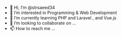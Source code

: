 - 👋 Hi, I’m @strsaeed34
- 👀 I’m interested in Programming & Web Development
- 🌱 I’m currently learning PHP and Laravel , and Vue.js 
- 💞️ I’m looking to collaborate on ...
- 📫 How to reach me ...

<!---
strsaeed34/strsaeed34 is a ✨ special ✨ repository because its `README.md` (this file) appears on your GitHub profile.
You can click the Preview link to take a look at your changes.
--->
